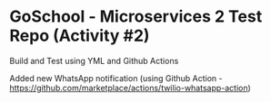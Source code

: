 # GoSchool - Microservices 2 Test Repo (Activity #2)

Build and Test using YML and Github Actions

Added new WhatsApp notification (using Github Action - https://github.com/marketplace/actions/twilio-whatsapp-action)